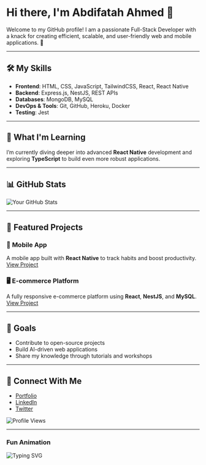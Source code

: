 # Hi there, I'm Abdifatah Ahmed 👋

Welcome to my GitHub profile! I am a passionate Full-Stack Developer with a knack for creating efficient, scalable, and user-friendly web and mobile applications. 🚀

---

## 🛠️ My Skills
- **Frontend**: HTML, CSS, JavaScript, TailwindCSS, React, React Native
- **Backend**: Express.js, NestJS, REST APIs
- **Databases**: MongoDB, MySQL
- **DevOps & Tools**: Git, GitHub, Heroku, Docker
- **Testing**: Jest

---

## 🌱 What I'm Learning
I’m currently diving deeper into advanced **React Native** development and exploring **TypeScript** to build even more robust applications.

---

## 📊 GitHub Stats
![Your GitHub Stats](https://github-readme-stats.vercel.app/api?username=yourusername&show_icons=true&theme=radical)

---

## 🌟 Featured Projects
### 📱 **Mobile App**
A mobile app built with **React Native** to track habits and boost productivity.  
[View Project](#)

### 🖥️ **E-commerce Platform**
A fully responsive e-commerce platform using **React**, **NestJS**, and **MySQL**.  
[View Project](#)

---

## 🎯 Goals
- Contribute to open-source projects
- Build AI-driven web applications
- Share my knowledge through tutorials and workshops

---

## 🔗 Connect With Me
- [Portfolio](#)
- [LinkedIn](https://www.linkedin.com/in/abdifatahahmed-7969a519a/)
- [Twitter](#)

![Profile Views](https://komarev.com/ghpvc/?username=yourusername&color=blue)

---
### Fun Animation
![Typing SVG](https://readme-typing-svg.herokuapp.com?font=Fira+Code&size=22&duration=4000&pause=1000&color=F700FF&width=435&lines=Welcome+to+my+GitHub+Profile!;Let's+build+something+amazing!;Coding+is+my+superpower+%F0%9F%91%80)


